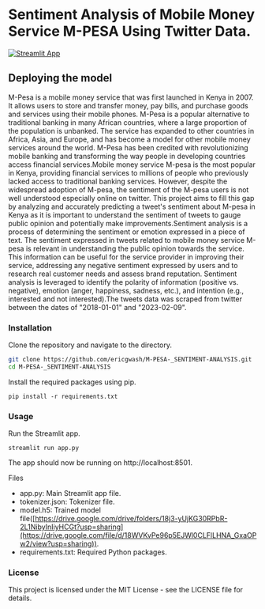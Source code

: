 # Sentiment Analysis of Mobile Money Service M-PESA Using Twitter Data.

[![Streamlit App](https://static.streamlit.io/badges/streamlit_badge_black_white.svg)](https://share.streamlit.io/ericgwash/M-PESA-_SENTIMENT-ANALYSIS/main/app.py)
## Deploying the model
M-Pesa is a mobile money service that was first launched in Kenya in 2007. It allows users to store and transfer money, pay bills, and purchase goods and services using their mobile phones. M-Pesa is a popular alternative to traditional banking in many African countries, where a large proportion of the population is unbanked. The service has expanded to other countries in Africa, Asia, and Europe, and has become a model for other mobile money services around the world. M-Pesa has been credited with revolutionizing mobile banking and transforming the way people in developing countries access financial services.Mobile money service M-pesa is the most popular in Kenya, providing financial services to millions of people who previously lacked access to traditional banking services. However, despite the widespread adoption of M-pesa, the sentiment of the M-pesa users is not well understood especially online on twitter. This project aims to fill this gap by analyzing and accurately predicting a tweet's sentiment about M-pesa in Kenya as it is important to understand the sentiment of tweets to gauge public opinion and potentially make improvements.Sentiment analysis is a process of determining the sentiment or emotion expressed in a piece of text.
The sentiment expressed in tweets related to mobile money service M-pesa is relevant in understanding the public opinion towards the service. This information can be useful for the service provider in improving their service, addressing any negative sentiment expressed by users and to research real customer needs and assess brand reputation. Sentiment analysis is leveraged to identify the polarity of information (positive vs. negative), emotion (anger, happiness, sadness, etc.), and intention (e.g., interested and not interested).The tweets data was scraped from twitter between the dates of "2018-01-01" and "2023-02-09".

### Installation

Clone the repository and navigate to the directory.

```bash
git clone https://github.com/ericgwash/M-PESA-_SENTIMENT-ANALYSIS.git
cd M-PESA-_SENTIMENT-ANALYSIS
```
Install the required packages using pip.

```
pip install -r requirements.txt

```

### Usage
Run the Streamlit app.

```
streamlit run app.py
```
The app should now be running on http://localhost:8501.

Files
* app.py: Main Streamlit app file.
* tokenizer.json: Tokenizer file.
* model.h5: Trained model file([https://drive.google.com/drive/folders/18j3-yUjKG30RPbR-2L1NibyInIiyHCGt?usp=sharing](https://drive.google.com/file/d/18WVKvPe96p5EJWl0CLFlLHNA_GxaOPw2/view?usp=sharing)).
* requirements.txt: Required Python packages.

### License
This project is licensed under the MIT License - see the LICENSE file for details.
